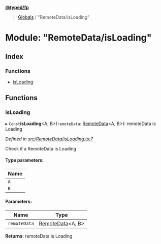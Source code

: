 **[@typed/fp](../README.md)**

> [Globals](../globals.md) / "RemoteData/isLoading"

# Module: "RemoteData/isLoading"

## Index

### Functions

* [isLoading](_remotedata_isloading_.md#isloading)

## Functions

### isLoading

▸ `Const`**isLoading**\<A, B>(`remoteData`: [RemoteData](_remotedata_remotedata_.md#remotedata)\<A, B>): remoteData is Loading

*Defined in [src/RemoteData/isLoading.ts:7](https://github.com/TylorS/typed-fp/blob/6ccb290/src/RemoteData/isLoading.ts#L7)*

Check if a RemoteData is Loading

#### Type parameters:

Name |
------ |
`A` |
`B` |

#### Parameters:

Name | Type |
------ | ------ |
`remoteData` | [RemoteData](_remotedata_remotedata_.md#remotedata)\<A, B> |

**Returns:** remoteData is Loading
